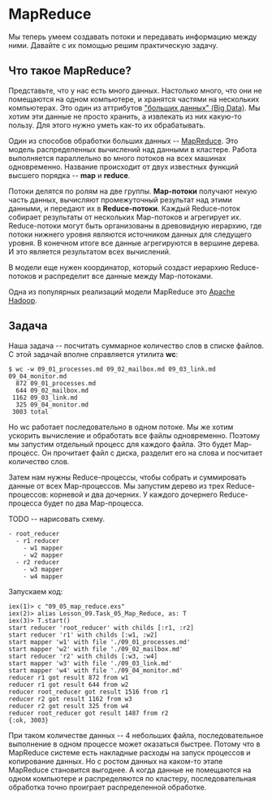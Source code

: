 # MapReduce

Мы теперь умеем создавать потоки и передавать информацию между ними. Давайте с их помощью решим практическую задачу.


## Что такое MapReduce?

Представьте, что у нас есть много данных. Настолько много, что они не помещаются на одном компьютере, и хранятся частями на нескольких компьютерах. Это один из аттрибутов ["больших данных" (Big Data)](https://ru.wikipedia.org/wiki/%D0%91%D0%BE%D0%BB%D1%8C%D1%88%D0%B8%D0%B5_%D0%B4%D0%B0%D0%BD%D0%BD%D1%8B%D0%B5). Мы хотим эти данные не просто хранить, а извлекать из них какую-то пользу. Для этого нужно уметь как-то их обрабатывать.

Один из способов обработки больших данных -- [MapReduce](https://ru.wikipedia.org/wiki/MapReduce). Это модель распределенных вычислений над данными в кластере. Работа выполняется параллельно во много потоков на всех машинах одновременно. Название происходит от двух известных функций высшего порядка -- **map** и **reduce**. 

Потоки делятся по ролям на две группы. **Map-потоки** получают некую часть данных, вычисляют промежуточный результат над этими данными, и передают их в **Reduce-потоки**. Каждый Reduce-поток собирает результаты от нескольких Map-потоков и агрегирует их. Reduce-потоки могут быть организованы в древовидную иерархию, где потоки нижнего уровня являются источником данных для следущего уровня. В конечном итоге все данные агрегируются в вершине дерева. И это является результатом всех вычислений.

В модели еще нужен координатор, который создаст иерархию Reduce-потоков и распределит все данные между Map-потоками.

Одна из популярных реализаций модели MapReduce это [Apache Hadoop](https://hadoop.apache.org/).


## Задача

Наша задача -- посчитать суммарное количество слов в списке файлов. С этой задачай вполне справляется утилита **wc**:

```
$ wc -w 09_01_processes.md 09_02_mailbox.md 09_03_link.md 09_04_monitor.md
  872 09_01_processes.md
  644 09_02_mailbox.md
 1162 09_03_link.md
  325 09_04_monitor.md
 3003 total
```
Но wc работает последовательно в одном потоке. Мы же хотим ускорить вычисление и обработать все файлы одновременно. Поэтому мы запустим отдельный процесс для каждого файла. Это будет Map-процесс. Он прочитает файл с диска, разделит его на слова и посчитает количество слов. 

Затем нам нужны Reduce-процессы, чтобы собрать и суммировать данные от всех Map-процессов. Мы запустим дерево из трех Reduce-процессов: корневой и два дочерних. У каждого дочернего Reduce-процесса будет по два Map-процесса.

TODO -- нарисовать схему.
```
- root_reducer
  - r1 reducer
    - w1 mapper
    - w2 mapper
  - r2 reducer
    - w3 mapper
    - w4 mapper
```

Запускаем код:

```
iex(1)> c "09_05_map_reduce.exs"
iex(2)> alias Lesson_09.Task_05_Map_Reduce, as: T
iex(3)> T.start()
start reducer 'root_reducer' with childs [:r1, :r2]
start reducer 'r1' with childs [:w1, :w2]
start mapper 'w1' with file './09_01_processes.md'
start mapper 'w2' with file './09_02_mailbox.md'
start reducer 'r2' with childs [:w3, :w4]
start mapper 'w3' with file './09_03_link.md'
start mapper 'w4' with file './09_04_monitor.md'
reducer r1 got result 872 from w1
reducer r1 got result 644 from w2
reducer root_reducer got result 1516 from r1
reducer r2 got result 1162 from w3
reducer r2 got result 325 from w4
reducer root_reducer got result 1487 from r2
{:ok, 3003}
```

При таком количестве данных -- 4 небольших файла, последовательное выполнение в одном процессе может оказаться быстрее. Потому что в MapReduce системе есть накладные расходы на запуск процессов и копирование данных. Но с ростом данных на каком-то этапе MapReduce становится выгоднее. А когда данные не помещаются на одном компьютере и распределяются по кластеру, последовательная обработка точно проиграет распределенной обработке.

